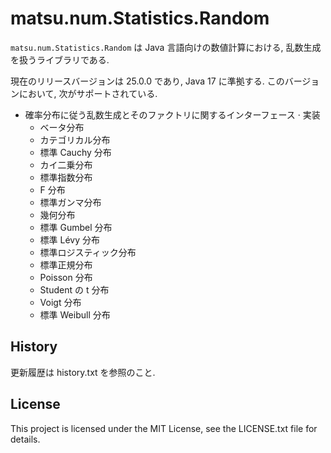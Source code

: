 # matsu.num.Statistics.Random
`matsu.num.Statistics.Random` は Java 言語向けの数値計算における, 
乱数生成を扱うライブラリである.

現在のリリースバージョンは 25.0.0 であり, Java 17 に準拠する.
このバージョンにおいて, 次がサポートされている.

- 確率分布に従う乱数生成とそのファクトリに関するインターフェース &middot; 実装
    - ベータ分布
    - カテゴリカル分布
    - 標準 Cauchy 分布
    - カイ二乗分布
    - 標準指数分布
    - F 分布
    - 標準ガンマ分布
    - 幾何分布
    - 標準 Gumbel 分布
    - 標準 L&eacute;vy 分布
    - 標準ロジスティック分布
    - 標準正規分布
    - Poisson 分布
    - Student の t 分布
    - Voigt 分布
    - 標準 Weibull 分布

## History
更新履歴は history.txt を参照のこと.

## License

This project is licensed under the MIT License, see the LICENSE.txt file for details.
